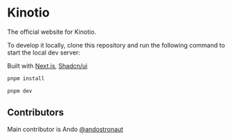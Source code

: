 # Kinotio

The official website for Kinotio.

To develop it locally, clone this repository and run the following command to start the local dev server:

Built with [Next.js](https://nextjs.org/), [Shadcn/ui](https://ui.shadcn.com/)

```bash
pnpm install
```

```bash
pnpm dev
```

## Contributors

Main contributor is Ando [@andostronaut](https://github.com/andostronaut)
